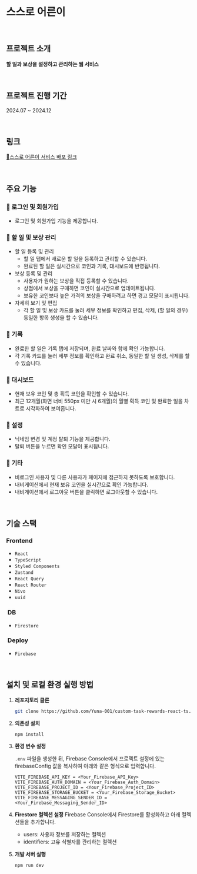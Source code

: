 # 스스로 어른이

<br/>

## 프로젝트 소개

**할 일과 보상을 설정하고 관리하는 웹 서비스**

<br/>

## 프로젝트 진행 기간

2024.07 ~ 2024.12

<br/>

## 링크

[🔗스스로 어른이 서비스 배포 링크](https://custom-task-rewards-react-ts.web.app/)

<br/>

## 주요 기능

### 📌 로그인 및 회원가입

- 로그인 및 회원가입 기능을 제공합니다.

### 📌 할 일 및 보상 관리

- 할 일 등록 및 관리
  - 할 일 탭에서 새로운 할 일을 등록하고 관리할 수 있습니다.
  - 완료된 할 일은 실시간으로 코인과 기록, 대시보드에 반영됩니다.
- 보상 등록 및 관리
  - 사용자가 원하는 보상을 직접 등록할 수 있습니다.
  - 상점에서 보상을 구매하면 코인이 실시간으로 업데이트됩니다.
  - 보유한 코인보다 높은 가격의 보상을 구매하려고 하면 경고 모달이 표시됩니다.
- 자세히 보기 및 편집
  - 각 할 일 및 보상 카드를 눌러 세부 정보를 확인하고 편집, 삭제, (할 일의 경우) 동일한 항목 생성을 할 수 있습니다.

### 📌 기록

- 완료한 할 일은 기록 탭에 저장되며, 완료 날짜와 함께 확인 가능합니다.
- 각 기록 카드를 눌러 세부 정보를 확인하고 완료 취소, 동일한 할 일 생성, 삭제를 할 수 있습니다.

### 📌 대시보드

- 현재 보유 코인 및 총 획득 코인을 확인할 수 있습니다.
- 최근 12개월(화면 너비 550px 미만 시 6개월)의 월별 획득 코인 및 완료한 일을 차트로 시각화하여 보여줍니다.

### 📌 설정

- 닉네임 변경 및 계정 탈퇴 기능을 제공합니다.
- 탈퇴 버튼을 누르면 확인 모달이 표시됩니다.

### 📌 기타

- 비로그인 사용자 및 다른 사용자가 페이지에 접근하지 못하도록 보호합니다.
- 내비게이션에서 현재 보유 코인을 실시간으로 확인 가능합니다.
- 내비게이션에서 로그아웃 버튼을 클릭하면 로그아웃할 수 있습니다.

<br/>

## 기술 스택

### Frontend

- `React`
- `TypeScript`
- `Styled Components`
- `Zustand`
- `React Query`
- `React Router`
- `Nivo`
- `uuid`

###  DB

- `Firestore`

###  Deploy

- `Firebase`

<br/>

## 설치 및 로컬 환경 실행 방법

1. **레포지토리 클론**
   ```bash
   git clone https://github.com/Yuna-001/custom-task-rewards-react-ts.git
   ```
2. **의존성 설치**

   ```bash
   npm install
   ```

3. **환경 변수 설정**

   `.env` 파일을 생성한 뒤, Firebase Console에서 프로젝트 설정에 있는 firebaseConfig 값을 복사하여 아래와 같은 형식으로 입력합니다.

   ```
   VITE_FIREBASE_API_KEY = <Your_Firebase_API_Key>
   VITE_FIREBASE_AUTH_DOMAIN = <Your_Firebase_Auth_Domain>
   VITE_FIREBASE_PROJECT_ID = <Your_Firebase_Project_ID>
   VITE_FIREBASE_STORAGE_BUCKET = <Your_Firebase_Storage_Bucket>
   VITE_FIREBASE_MESSAGING_SENDER_ID = <Your_Firebase_Messaging_Sender_ID>
   ```

4. **Firestore 컬렉션 설정**
   Firebase Console에서 Firestore를 활성화하고 아래 컬렉션들을 추가합니다.

   - users: 사용자 정보를 저장하는 컬렉션
   - identifiers: 고유 식별자를 관리하는 컬렉션

5. **개발 서버 실행**

   ```bash
   npm run dev
   ```
